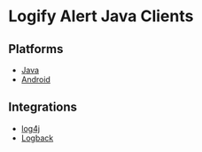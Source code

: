 # Logify Alert Java Clients

## Platforms

* [Java](https://github.com/DevExpress/Logify.Alert.Clients/tree/develop/java/Java)
* [Android](https://github.com/DevExpress/Logify.Alert.Clients/tree/develop/java/Android)

## Integrations
* [log4j](https://github.com/DevExpress/Logify.Alert.Clients/tree/develop/java/Log4j)
* [Logback](https://github.com/DevExpress/Logify.Alert.Clients/tree/develop/java/Logback)